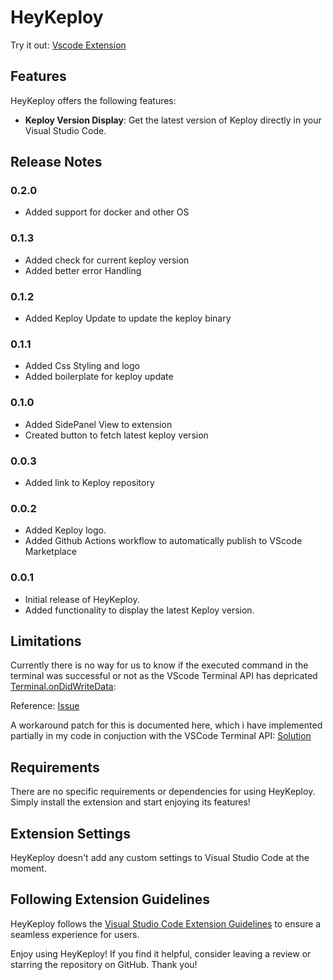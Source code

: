 # HeyKeploy 

Try it out: [Vscode Extension](https://marketplace.visualstudio.com/items?itemName=Akash-Singh04.heykeploy)

## Features

HeyKeploy offers the following features:

- **Keploy Version Display**: Get the latest version of Keploy directly in your Visual Studio Code.


## Release Notes

### 0.2.0

- Added support for docker and other OS

### 0.1.3

- Added check for current keploy version
- Added better error Handling 

### 0.1.2

- Added Keploy Update to update the keploy binary 

### 0.1.1

- Added Css Styling and logo
- Added boilerplate for keploy update

### 0.1.0

- Added SidePanel View to extension
- Created button to fetch latest keploy version

### 0.0.3

- Added link to Keploy repository

### 0.0.2

- Added Keploy logo.
- Added Github Actions workflow to automatically publish to VScode Marketplace

### 0.0.1

- Initial release of HeyKeploy.
- Added functionality to display the latest Keploy version.


## Limitations

Currently there is no way for us to know if the executed command in the terminal was successful or not as the VScode Terminal API has depricated [Terminal.onDidWriteData](https://github.com/microsoft/vscode/issues/78574): 

Reference: [Issue](https://stackoverflow.com/a/62774501)

A workaround patch for this is documented here, which i have implemented partially in my code in conjuction with the VSCode Terminal API: [Solution](https://stackoverflow.com/a/67732928)

## Requirements

There are no specific requirements or dependencies for using HeyKeploy. Simply install the extension and start enjoying its features!

## Extension Settings

HeyKeploy doesn't add any custom settings to Visual Studio Code at the moment.

## Following Extension Guidelines

HeyKeploy follows the [Visual Studio Code Extension Guidelines](https://code.visualstudio.com/api/references/extension-guidelines) to ensure a seamless experience for users.



Enjoy using HeyKeploy! If you find it helpful, consider leaving a review or starring the repository on GitHub. Thank you!
